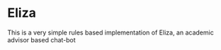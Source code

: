 # Eliza
This is a very simple rules based implementation of Eliza, an academic advisor based chat-bot
